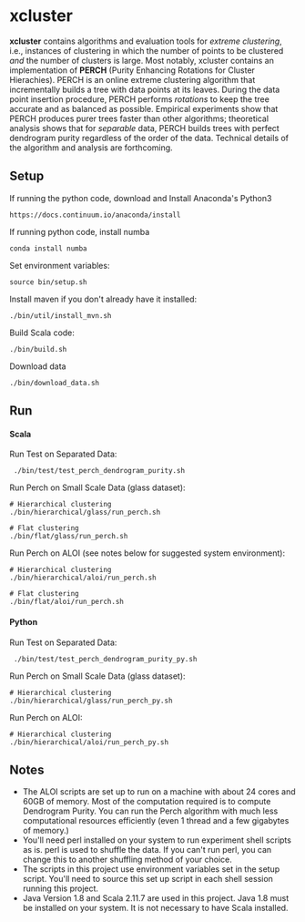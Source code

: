 # xcluster #
**xcluster** contains algorithms and evaluation tools for _extreme clustering_, i.e., instances of clustering in which the number of points to be clustered _and_ the number of clusters is large.  Most notably, xcluster contains an implementation of **PERCH** (Purity Enhancing Rotations for Cluster Hierachies). PERCH is an online extreme clustering algorithm that incrementally builds a tree with data points at its leaves.  During the data point insertion procedure, PERCH performs _rotations_ to keep the tree accurate and as balanced as possible. Empirical experiments show that PERCH produces purer trees faster than other algorithms; theoretical analysis shows that for _separable_ data, PERCH builds trees with perfect dendrogram purity regardless of the order of the data.  Technical details of the algorithm and analysis are forthcoming.


## Setup ##

If running the python code, download and Install Anaconda's Python3

```
https://docs.continuum.io/anaconda/install
```

If running python code, install numba

```
conda install numba
```

Set environment variables:

```
source bin/setup.sh
```

Install maven if you don't already have it installed:

```
./bin/util/install_mvn.sh
```

Build Scala code:

```
./bin/build.sh
```

Download data

```
./bin/download_data.sh
```

## Run ##

#### Scala ####

Run Test on Separated Data:

```
 ./bin/test/test_perch_dendrogram_purity.sh
```

Run Perch on Small Scale Data (glass dataset):

```
# Hierarchical clustering
./bin/hierarchical/glass/run_perch.sh

# Flat clustering
./bin/flat/glass/run_perch.sh
```

Run Perch on ALOI (see notes below for suggested system environment):

```
# Hierarchical clustering
./bin/hierarchical/aloi/run_perch.sh

# Flat clustering
./bin/flat/aloi/run_perch.sh
```

#### Python ####

Run Test on Separated Data:

```
 ./bin/test/test_perch_dendrogram_purity_py.sh
```

Run Perch on Small Scale Data (glass dataset):

```
# Hierarchical clustering
./bin/hierarchical/glass/run_perch_py.sh
```

Run Perch on ALOI: 

```
# Hierarchical clustering
./bin/hierarchical/aloi/run_perch_py.sh
```

## Notes ##

  - The ALOI scripts are set up to run on a machine with about 24 cores and 60GB of memory. Most of the computation required is to compute Dendrogram Purity. You can run the Perch algorithm with much less computational resources efficiently (even 1 thread and a few gigabytes of memory.)
  - You'll need perl installed on your system to run experiment shell scripts as is. perl is used to shuffle the data. If you can't run perl, you can change this to another shuffling method of your choice.
  - The scripts in this project use environment variables set in the setup script. You'll need to source this set up script in each shell session running this project.
  - Java Version 1.8 and Scala 2.11.7 are used in this project. Java 1.8 must be installed on your system. It is not necessary to have Scala installed.
